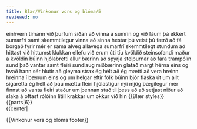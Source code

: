 ```yaml
---
title: Blær/Vinkonur vors og blóma/5
reviewed: no
---
```

<vocabulary>
einhvern tímann
við þurfum
síðan
að vinna
á sumrin
og
við fáum
þá
ekkert
sumarfrí
samt
skemmtilegur
vinna
að sinna
hestar
þú veist
þú færð
að fá borgað
fyrir
mér er sama
alveg
allavega
sumarfrí
skemmtilegt
stundum
að hittast
við hittumst
klukkan
ellefu
við erum
úti
tíu
kvöldið
steinsofandi
maður
á kvöldin
búinn
hjólabretti
allur
bærinn
að spyrja
stelpurnar
að fara
trampólín
sund
það vantar
samt
fleiri
sundlaug
miðbærinn
glatað
margt
hérna
eins og
hvað
hann sér
hlutir
að gleyma
strax
ég hélt að ég mætti
að vera
hreinn
hreinna
í bænum
eins og
um helgar
eftir
fólk
búinn
bjór
flaska
út um allt
sígaretta
ég hélt að þau mættu
fleiri
hjólastígur
nýi
mjög
þægilegur
mér finnst
að vanta
fleiri
staður
um þennan stað
til þess að
að setjast
niður
að slaka á
oftast
rólóinn
lítill
krakkar
um okkur
við hin
</vocabulary>
{{Blær styles}}
{{parts|6}}

<div class="book" data-translate=true data-audio-file="vinkonurvorsogbloma-05-5.mp3">
{{center|<Audio src="vinkonurvorsogbloma-05-5.mp3"/>}}

<div class="blaer article">

<div class="article-entry">
  <div class="image-box image-box-large">

    <video poster="/api/content?title=File:Blær_–_Vinkonur_vors_og_blóma_67195.jpeg" autoplay loop muted>
  <source src="/api/content?title=File:Blær_–_Vinkonur_vors_og_blóma_28901.webm" type="video/webm">
  <source src="/api/content?title=File:Blær_–_Vinkonur_vors_og_blóma_21753.mp4" type="video/mp4">
</video>
  </div>

  <div class="image-box image-box-medium">
    <Image src="Blær_–_Vinkonur_vors_og_blóma_53544.jpeg"/>
  </div>

  <div class="image-box image-box-medium">
    <Image src="Blær_–_Vinkonur_vors_og_blóma_99870.jpeg"/>
  </div>

  <div class="text">
    <p><strong data-no-translate="true" data-no-audio="true">Íris:</strong> Einhvern tímann þurfum við síðan að vinna á sumrin og þá fáum við ekkert sumarfrí.<br><strong data-no-translate="true" data-no-audio="true"></strong><strong data-no-translate="true" data-no-audio="true">Hildur:</strong> Ég verð samt í skemmtilegri vinnu, að sinna hestunum.<br><strong data-no-translate="true" data-no-audio="true"></strong><strong data-no-translate="true" data-no-audio="true">Íris:</strong> Þú veist þú færð ekki borgað fyrir það.<br><strong data-no-translate="true" data-no-audio="true"></strong><strong data-no-translate="true" data-no-audio="true">Hildur:</strong> Nei, mér er alveg sama, það er allavega vinna.<br><strong data-no-translate="true" data-no-audio="true"></strong><strong data-no-translate="true" data-no-audio="true">Eva:</strong> Sumarfríið er bara svo skemmtilegt, stundum hittumst við klukkan ellefu
      og erum úti til tíu um kvöldið.<br><strong data-no-translate="true" data-no-audio="true"></strong><strong data-no-translate="true" data-no-audio="true">Íris:</strong> Svo steinsofnar maður á kvöldin, búin að bretta um allan bæinn.<br><strong data-no-translate="true" data-no-audio="true"></strong><strong data-no-translate="true" data-no-audio="true">Hildur: </strong>Spyrja eftir stelpunum, fara á trampólínið og í sund.<br><strong data-no-translate="true" data-no-audio="true">Íris:</strong> Það vantar samt fleiri sundlaugar í miðbæinn, það er bara Sundhöllin.<br><strong data-no-translate="true" data-no-audio="true"></strong><strong data-no-translate="true" data-no-audio="true">Eva:</strong> Hún er alveg glötuð.<br><strong data-no-translate="true" data-no-audio="true"></strong><strong data-no-translate="true" data-no-audio="true">Hildur:</strong> Það er alveg margt sem vantar hérna.<br><strong data-no-translate="true" data-no-audio="true"></strong><strong data-no-translate="true" data-no-audio="true">Eva: </strong>Eins
      og hvað?<br><strong data-no-translate="true" data-no-audio="true"></strong><strong data-no-translate="true" data-no-audio="true">Hildur:</strong> Æi, maður sér svona hluti en gleymir þeim strax.</p>
  </div>

  <div class="text">
    <blockquote>
      <p>„Íris: Það mætti t.d. vera hreinna í bænum. Eins og um helgar eftir að fólk er búið að vera í bænum þá eru bjórflöskur úti um allt.“</p>
    </blockquote>
  </div>

  <div class="text">
    <p><strong data-no-translate="true" data-no-audio="true">Hildur:</strong> Og sígarettur.<br><strong data-no-translate="true" data-no-audio="true"></strong><strong data-no-translate="true" data-no-audio="true">Eva:</strong> Það mættu líka vera fleiri hjólastígar en þessir nýju eru mjög þægilegir.<br><strong data-no-translate="true" data-no-audio="true"></strong><strong data-no-translate="true" data-no-audio="true">Hildur:</strong> Mér finnst vanta fleiri staði eins og þennan,
      til þess að setjast niður og slaka á.<br><strong data-no-translate="true" data-no-audio="true"></strong><strong data-no-translate="true" data-no-audio="true">Íris: </strong>Það eru oftast bara rólóar sem eru bara fyrir litla krakka, ekkert fyrir okkur hin.</p>
  </div>

</div>

</div>

</div>

{{Vinkonur vors og blóma footer}}
